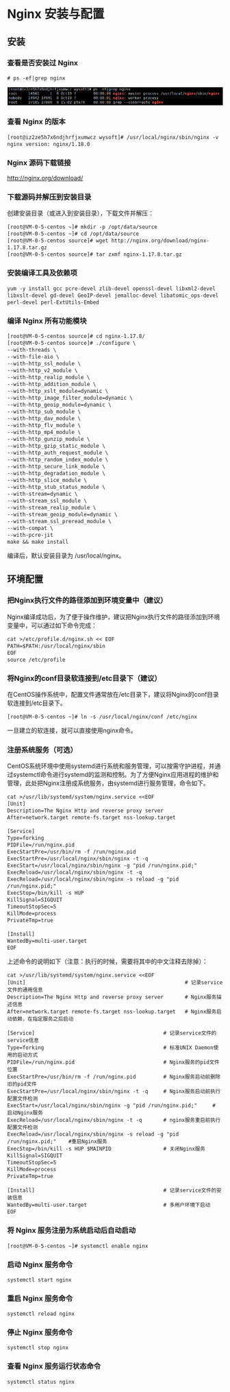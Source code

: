 # Nginx 安装与配置

## 安装

### 查看是否安装过 Nginx

```shell
# ps -ef|grep nginx
```

![image-20201028150429888](assets/image-20201028150429888.png)

### 查看 Nginx 的版本

```
[root@iz2ze5h7x6ndjhrfjxumwcz wysoft]# /usr/local/nginx/sbin/nginx -v
nginx version: nginx/1.18.0
```

### Nginx 源码下载链接

http://nginx.org/download/

### 下载源码并解压到安装目录

创建安装目录（或进入到安装目录），下载文件并解压：

```
[root@VM-0-5-centos ~]# mkdir -p /opt/data/source
[root@VM-0-5-centos ~]# cd /opt/data/source
[root@VM-0-5-centos source]# wget http://nginx.org/download/nginx-1.17.8.tar.gz
[root@VM-0-5-centos source]# tar zxmf nginx-1.17.8.tar.gz
```

### 安装编译工具及依赖项

```
yum -y install gcc pcre-devel zlib-devel openssl-devel libxml2-devel libxslt-devel gd-devel GeoIP-devel jemalloc-devel libatomic_ops-devel perl-devel perl-ExtUtils-Embed
```

### 编译 Nginx 所有功能模块

```
[root@VM-0-5-centos source]# cd nginx-1.17.8/
[root@VM-0-5-centos source]# ./configure \
--with-threads \
--with-file-aio \
--with-http_ssl_module \
--with-http_v2_module \
--with-http_realip_module \
--with-http_addition_module \
--with-http_xslt_module=dynamic \
--with-http_image_filter_module=dynamic \
--with-http_geoip_module=dynamic \
--with-http_sub_module \
--with-http_dav_module \
--with-http_flv_module \
--with-http_mp4_module \
--with-http_gunzip_module \
--with-http_gzip_static_module \
--with-http_auth_request_module \
--with-http_random_index_module \
--with-http_secure_link_module \
--with-http_degradation_module \
--with-http_slice_module \
--with-http_stub_status_module \
--with-stream=dynamic \
--with-stream_ssl_module \
--with-stream_realip_module \
--with-stream_geoip_module=dynamic \
--with-stream_ssl_preread_module \
--with-compat \
--with-pcre-jit 
make && make install
```

编译后，默认安装目录为 /usr/local/nginx。



## 环境配置

### 把Nginx执行文件的路径添加到环境变量中（建议）

Nginx编译成功后，为了便于操作维护，建议把Nginx执行文件的路径添加到环境变量中，可以通过如下命令完成：

```shell
cat >/etc/profile.d/nginx.sh << EOF
PATH=$PATH:/usr/local/nginx/sbin
EOF
source /etc/profile
```

### 将Nginx的conf目录软连接到/etc目录下（建议）

在CentOS操作系统中，配置文件通常放在/etc目录下，建议将Nginx的conf目录软连接到/etc目录下。

```
[root@VM-0-5-centos ~]# ln -s /usr/local/nginx/conf /etc/nginx
```

一旦建立的软连接，就可以直接使用nginx命令。

### 注册系统服务（可选）

CentOS系统环境中使用systemd进行系统和服务管理，可以按需守护进程，并通过systemctl命令进行systemd的监测和控制。为了方便Nginx应用进程的维护和管理，此处把Nginx注册成系统服务，由systemd进行服务管理，命令如下。

```
cat >/usr/lib/systemd/system/nginx.service <<EOF
[Unit]
Description=The Nginx Http and reverse proxy server
After=network.target remote-fs.target nss-lookup.target

[Service]
Type=forking
PIDFile=/run/nginx.pid
ExecStartPre=/usr/bin/rm -f /run/nginx.pid
ExecStartPre=/usr/local/nginx/sbin/nginx -t -q
ExecStart=/usr/local/nginx/sbin/nginx -g "pid /run/nginx.pid;"
ExecReload=/usr/local/nginx/sbin/nginx -t -q
ExecReload=/usr/local/nginx/sbin/nginx -s reload -g "pid /run/nginx.pid;"
ExecStop=/bin/kill -s HUP
KillSignal=SIGQUIT
TimeoutStopSec=5
KillMode=process
PrivateTmp=true

[Install]
WantedBy=multi-user.target
EOF
```

上述命令的说明如下（注意：执行的时候，需要将其中的中文注释去除掉）：

```
cat >/usr/lib/systemd/system/nginx.service <<EOF
[Unit]			                                          # 记录service文件的通用信息
Description=The Nginx Http and reverse proxy server       # Nginx服务描述信息
After=network.target remote-fs.target nss-lookup.target   # Nginx服务启动依赖，在指定服务之后启动

[Service]	                                       # 记录service文件的service信息
Type=forking                                       # 标准UNIX Daemon使用的启动方式
PIDFile=/run/nginx.pid                             # Nginx服务的pid文件位置
ExecStartPre=/usr/bin/rm -f /run/nginx.pid         # Nginx服务启动前删除旧的pid文件
ExecStartPre=/usr/local/nginx/sbin/nginx -t -q     # Nginx服务启动前执行配置文件检测
ExecStart=/usr/local/nginx/sbin/nginx -g "pid /run/nginx.pid;"     # 启动Nginx服务
ExecReload=/usr/local/nginx/sbin/nginx -t -q       # nginx服务重启前执行配置文件检测
ExecReload=/usr/local/nginx/sbin/nginx -s reload -g "pid /run/nginx.pid;"    #重启Nginx服务
ExecStop=/bin/kill -s HUP $MAINPID                 # 关闭Nginx服务
KillSignal=SIGQUIT
TimeoutStopSec=5
KillMode=process
PrivateTmp=true

[Install]                                          # 记录service文件的安装信息
WantedBy=multi-user.target                         # 多用户环境下启动
EOF
```

### 将 Nginx 服务注册为系统启动后自动启动

```
[root@VM-0-5-centos ~]# systemctl enable nginx
```

### 启动 Nginx 服务命令

```
systemctl start nginx
```

### 重启 Nginx 服务命令

```
systemctl reload nginx
```

### 停止 Nginx 服务命令

```
systemctl stop nginx
```

### 查看 Nginx 服务运行状态命令

```
systemctl status nginx
```

